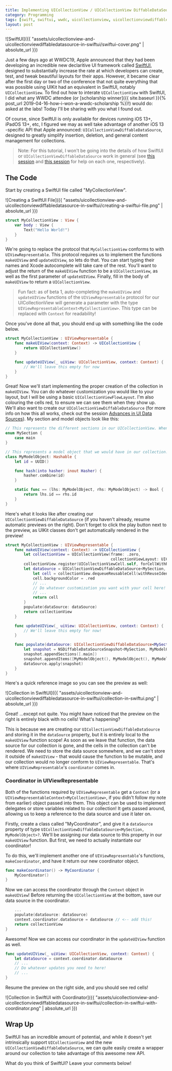 ```yaml
---
title: Implementing UICollectionView / UICollectionView DiffableDataSource in SwiftUI
category: Programming
tags: [swift, swiftui, wwdc, uicollectionview, uicollectionviewdiffabledatasource]
layout: post
---
```


![SwiftUI]({{ "assets/uicollectionview-and-uicollectionviewdiffabledatasource-in-swiftui/swiftui-cover.png" | absolute_url }})

Just a few days ago at WWDC19, Apple announced that they had been developing an incredible new declaritive UI framework called [SwiftUI](https://developer.apple.com/xcode/swiftui), designed to substantially increase the rate at which developers can create, test, and tweak beautiful layouts for their apps. However, it became clear after the first day or two of the conference that not quite everything that was possible using UIKit had an equivalent in SwiftUI, notably `UICollectionView`. To find out how to interate `UICollectionView` with SwiftUI, I did what any WWDC attendee (or [scholarship winner]({{ site.baseurl }}{% post_url 2019-04-16-how-i-won-a-wwdc-scholarship %})!) would do: asked at the labs! Today I'll be sharing with you what I found out. <!--more-->

Of course, since SwiftUI is only available for devices running iOS 13+, iPadOS 13+, etc, I figured we may as well take advantage of another iOS 13 -specific API that Apple announced: `UICollectionViewDiffableDataSource`, designed to greatly simplify insertion, deletion, and general content management for collections.

> Note: For this tutorial, I won't be going into the details of how SwiftUI or `UICollectionViewDiffableDataSource` work in general (see [this session](https://developer.apple.com/videos/play/wwdc2019/204/) and [this session](https://developer.apple.com/videos/play/wwdc2019/220/) for help on each one, respectively).

## The Code

Start by creating a SwiftUI file called "MyCollectionView".

![Creating a SwiftUI File]({{ "assets/uicollectionview-and-uicollectionviewdiffabledatasource-in-swiftui/creating-a-swiftui-file.png" | absolute_url }})

```swift
struct MyCollectionView : View {
    var body : View {
        Text("Hello World!")
    }
}
```

We're going to replace the protocol that `MyCollectionView` conforms to with `UIViewRepresentable`. This protocol requires us to implement the functions `makeUIView` and `updateUIView`, so lets do that. You can start typing their names and Xcode autocomplete will take care of the rest. You'll want to adjust the return of the `makeUIView` function to be a `UICollectionView`, as well as the first parameter of `updateUIView`. Finally, fill in the body of `makeUIView` to return a `UICollectionView`.

> Fun fact: as of beta 1, auto-completing the `makeUIView` and `updateUIView` functions of the `UIViewRepresentable` protocol for our UICollectionView will generate a parameter with the type `UIViewRepresentableContext<MyCollectionView>`. This type can be replaced with `Context` for readability!

Once you've done all that, you should end up with something like the code below.

```swift
struct MyCollectionView : UIViewRepresentable {
    func makeUIView(context: Context) -> UICollectionView {
        return UICollectionView()
    }

    func updateUIView(_ uiView: UICollectionView, context: Context) {
        // We'll leave this empty for now
    }
}
```

Great! Now we'll start implementing the proper creation of the collection in `makeUIView`. You can do whatever customization you would like to your layout, but I will be using a basic `UICollectionViewFlowLayout`. I'm also colouring the cells red, to ensure we can see them when they show up. We'll also want to create our `UICollectionViewDiffableDataSource` (for more info on how this all works, check out the session [Advances in UI Data Sources](https://developer.apple.com/videos/play/wwdc2019/220/)). My section and model objects look like this:

```swift
// This represents the different sections in our UICollectionView. When using UICollectionViewDiffableDataSource, the model must be Hashable (which enums already are)
enum MySection {
    case main
}

// This represents a model object that we would have in our collection. When using UICollectionViewDiffableDataSource, the model must be Hashable
class MyModelObject: Hashable {
    let id = UUID()

    func hash(into hasher: inout Hasher) {
        hasher.combine(id)
    }

    static func == (lhs: MyModelObject, rhs: MyModelObject) -> Bool {
        return lhs.id == rhs.id
    }
}
```

Here's what it looks like after creating our `UICollectionViewDiffableDataSource` (if you haven't already, resume automatic previews on the right). Don't forget to click the play button next to the preview, as UIKit classes don't get automatically rendered in the preview!

```swift
struct MyCollectionView : UIViewRepresentable {
    func makeUIView(context: Context) -> UICollectionView {
        let collectionView = UICollectionView(frame: .zero,
                                              collectionViewLayout: UICollectionViewFlowLayout())
        collectionView.register(UICollectionViewCell.self, forCellWithReuseIdentifier: "myCell")
        let dataSource = UICollectionViewDiffableDataSource<MySection, MyModelObject>(collectionView: collectionView) { collectionView, indexPath, myModelObject in
            let cell = collectionView.dequeueReusableCell(withReuseIdentifier: "myCell", for: indexPath)
            cell.backgroundColor = .red
            // ...
            // Do whatever customization you want with your cell here!
            // ...
            return cell
        }
        populate(dataSource: dataSource)
        return collectionView
    }

    func updateUIView(_ uiView: UICollectionView, context: Context) {
        // We'll leave this empty for now!
    }

    func populate(dataSource: UICollectionViewDiffableDataSource<MySection, MyModelObject>) {
        let snapshot = NSDiffableDataSourceSnapshot<MySection, MyModelObject>()
        snapshot.appendSections([.main])
        snapshot.appendItems([MyModelObject(), MyModelObject(), MyModelObject()])
        dataSource.apply(snapshot)
    }
}
```

Here's a quick reference image so you can see the preview as well:

![Collection in SwiftUI]({{ "assets/uicollectionview-and-uicollectionviewdiffabledatasource-in-swiftui/collection-in-swiftui.png" | absolute_url }})

Great! ...except not quite. You might have noticed that the preview on the right is entirely black with no cells! What's happening?

This is because we are creating our `UICollectionViewDiffableDataSource` and storing it in the `dataSource` property, but it is entirely local to the `makeUIView` function scope! As soon as we leave that function, the data source for our collection is gone, and the cells in the collection can't be rendered. We need to store the data source somewhere, and we can't store it outside of `makeUIView` - that would cause the function to be mutable, and our collection would no longer conform to `UIViewRepresentable`. That's where `UIViewRepresentable`'s `coordinator` comes in.

### Coordinator in UIViewRepresentable

Both of the functions required by `UIViewRepresentable` get a `Context` (or a `UIViewRepresentableContext<MyCollectionView>`, if you didn't follow my note from earlier) object passed into them. This object can be used to implement delegates or store variables related to our collection! It gets passed around, allowing us to keep a reference to the data source and use it later on.

Firstly, create a class called "MyCoordinator", and give it a `dataSource` property of type `UICollectionViewDiffableDataSource<MySection, MyModelObject>?`. We'll be assigning our data source to this property in our `makeUIView` function. But first, we need to actually instantiate our coordinator!

To do this, we'll implement another one of `UIViewRepresentable`'s functions, `makeCoordinator`, and have it return our new coordinator object.

```swift
func makeCoordinator() -> MyCoordinator {
    MyCoordinator()
}
```

Now we can access the coordinator through the `Context` object in `makeUIView`! Before returning the `UICollectionView` at the bottom, save our data source in the coordinator.

```swift
    ...
    populate(dataSource: dataSource)
    context.coordinator.dataSource = dataSource // <-- add this!
    return collectionView
}
```

Awesome! Now we can access our coordinator in the `updateUIView` function as well.

```swift
func updateUIView(_ uiView: UICollectionView, context: Context) {
    let dataSource = context.coordinator.dataSource
    // ...
    // Do whatever updates you need to here!
    // ...
}
```

Resume the preview on the right side, and you should see red cells!

![Collection in SwiftUI with Coordinator]({{ "assets/uicollectionview-and-uicollectionviewdiffabledatasource-in-swiftui/collection-in-swiftui-with-coordinator.png" | absolute_url }})

## Wrap Up

SwiftUI has an incredible amount of potential, and while it doesn't yet intrinsically support `UICollectionView` and the new `UICollectionViewDiffableDataSource`, we can quite easily create a wrapper around our collection to take advantage of this awesome new API.

What do you think of SwiftUI? Leave your comments below!
